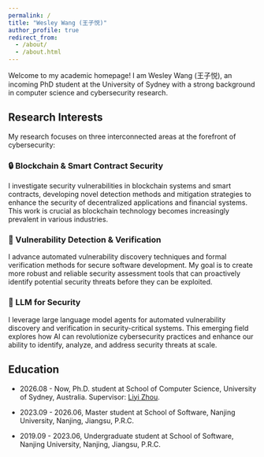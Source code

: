 ```yaml
---
permalink: /
title: "Wesley Wang (王子悦)"
author_profile: true
redirect_from: 
  - /about/
  - /about.html
---
```


Welcome to my academic homepage! I am Wesley Wang (王子悦), an incoming PhD student at the University of Sydney with a strong background in computer science and cybersecurity research.

## Research Interests

My research focuses on three interconnected areas at the forefront of cybersecurity:

### 🔒 Blockchain & Smart Contract Security
I investigate security vulnerabilities in blockchain systems and smart contracts, developing novel detection methods and mitigation strategies to enhance the security of decentralized applications and financial systems. This work is crucial as blockchain technology becomes increasingly prevalent in various industries.

### 🐛 Vulnerability Detection & Verification  
I advance automated vulnerability discovery techniques and formal verification methods for secure software development. My goal is to create more robust and reliable security assessment tools that can proactively identify potential security threats before they can be exploited.

### 🤖 LLM for Security
I leverage large language model agents for automated vulnerability discovery and verification in security-critical systems. This emerging field explores how AI can revolutionize cybersecurity practices and enhance our ability to identify, analyze, and address security threats at scale.

## Education

* 2026.08 - Now, Ph.D. student at School of Computer Science, University of Sydney, Australia. Supervisor: [Liyi Zhou](https://lzhou1110.github.io/).

* 2023.09 - 2026.06, Master student at School of Software, Nanjing University, Nanjing, Jiangsu, P.R.C.

* 2019.09 - 2023.06, Undergraduate student at School of Software, Nanjing University, Nanjing, Jiangsu, P.R.C.
